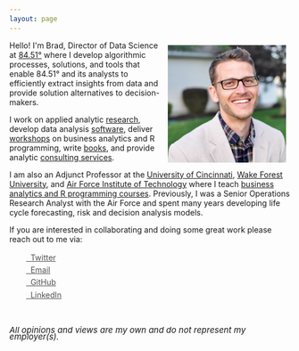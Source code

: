 ```yaml
---
layout: page
---
```



<center>
<img src="/public/Brad Boehmke.jpg" alt="Brad" align="right" style="width: 42%; height: 42%; margin:8px">
</center> 

Hello! I'm Brad, Director of Data Science at [84.51°](https://www.8451.com/) where I develop algorithmic processes, solutions, and tools that enable 84.51° and its analysts to efficiently extract insights from data and provide solution alternatives to decision-makers.  

I work on applied analytic [research](http://bradleyboehmke.github.io/papers/), develop data analysis [software](http://bradleyboehmke.github.io/software/), deliver [workshops](http://bradleyboehmke.github.io/workshops/) on business analytics and R programming, write [books](http://bradleyboehmke.github.io/books/), and provide analytic [consulting services](http://bradleyboehmke.github.io/consulting/). 

I am also an Adjunct Professor at the [University of Cincinnati](http://business.uc.edu/departments/obais.html), [Wake Forest University](http://business.wfu.edu/ms-analytics/), and [Air Force Institute of Technology](http://www.afit.edu/ENS/) where I teach [business analytics and R programming courses](http://bradleyboehmke.github.io/courses). Previously, I was a Senior Operations Research Analyst with the Air Force and spent many years developing life cycle forecasting, risk and decision analysis models.

If you are interested in collaborating and doing some great work please reach out to me via:

<div class="contact-buttons" style="line-height:160%;margin-left:30px;margin-top:10px">
<p>
<a href="https://twitter.com/bradleyboehmke" target="_blank" style="color:#515151;"><i class="fa fa-twitter"></i> &nbsp; Twitter<br></a> 
<a href="mailto:bradleyboehmke@gmail.com" target="_blank" style="color:#515151;"><i class="fa fa-envelope" style="font-size:1em"></i> &nbsp; Email<br></a> 
<a href="https://github.com/bradleyboehmke" target="_blank" style="color:#515151;"><i class="fa fa-github" style="font-size:1em"></i> &nbsp; GitHub<br></a> 
<a href="https://www.linkedin.com/in/brad-boehmke-ph-d-9b0a257" target="_blank" style="color:#515151;"><i class="fa fa-linkedin" style="font-size:1em"></i> &nbsp; LinkedIn<br></a>
</p>
</div>

<br>

<P CLASS="footnote" style="line-height:0.75; font-size:15px">
<i class="fa fa-asterisk" style="font-size:1em"></i> <i>All opinions and views are my own and do not represent my employer(s).</i>
</P>
